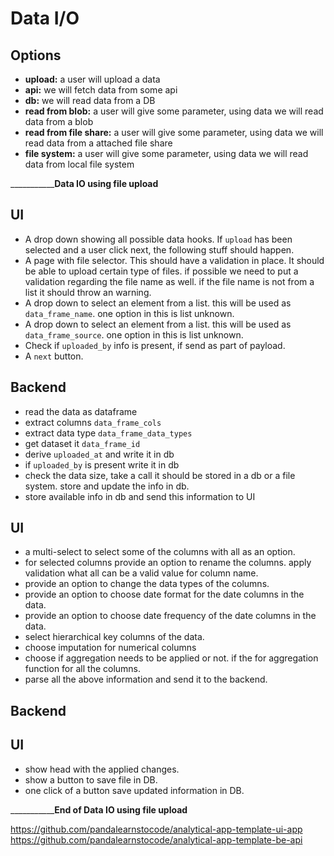 # Data I/O

## Options

* __upload:__ a user will upload a data
* __api:__ we will fetch data from some api
* __db:__ we will read data from a DB
* __read from blob:__ a user will give some parameter, using data we will read data from a blob
* __read from file share:__ a user will give some parameter, using data we will read data from a attached file share
* __file system:__ a user will give some parameter, using data we will read data from local file system

___________________________________________________________________________Data IO using file upload________________________________________________________________

## UI

* A drop down showing all possible data hooks. If `upload` has been selected and a user click next, the following stuff should happen.
* A page with file selector. This should have a validation in place. It should be able to upload certain type of files. if possible we need to put a validation regarding the file name as well. if the file name is not from a list it should throw an warning.
* A drop down to select an element from a list. this will be used as `data_frame_name`. one option in this is list unknown.
* A drop down to select an element from a list. this will be used as `data_frame_source`. one option in this is list unknown.
* Check if `uploaded_by` info is present, if send as part of payload.
* A `next` button.


## Backend

* read the data as dataframe
* extract columns `data_frame_cols`
* extract data type `data_frame_data_types`
* get dataset it `data_frame_id`
* derive `uploaded_at` and write it in db
* if `uploaded_by` is present write it in db
* check the data size, take a call it should be stored in a db or a file system. store and update the info in db.
* store available info in db and send this information to UI


## UI

* a multi-select to select some of the columns with all as an option.
* for selected columns provide an option to rename the columns. apply validation what all can be a valid value for column name.
* provide an option to change the data types of the columns.
* provide an option to choose date format for the date columns in the data.
* provide an option to choose date frequency of the date columns in the data.
* select hierarchical key columns of the data.
* choose imputation for numerical columns
* choose if aggregation needs to be applied or not. if the for aggregation function for all the columns.
* parse all the above information and send it to the backend.


## Backend


## UI

* show head with the applied changes.
* show a button to save file in DB.
* one click of a button save updated information in DB.


___________________________________________________________________________End of Data IO using file upload________________________________________________________________

https://github.com/pandalearnstocode/analytical-app-template-ui-app
https://github.com/pandalearnstocode/analytical-app-template-be-api